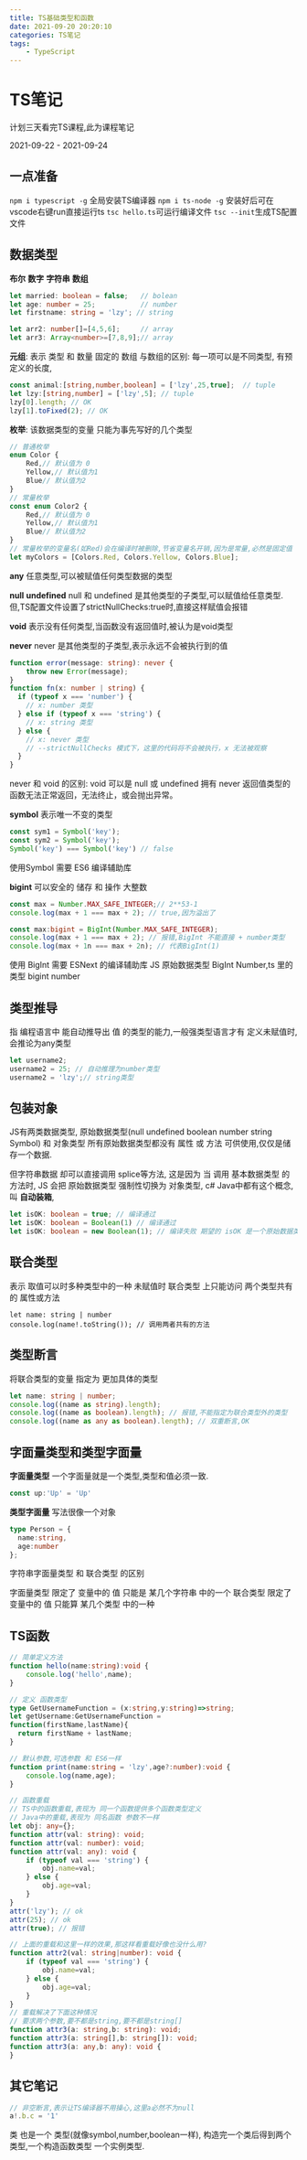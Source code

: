 ```yaml
---
title: TS基础类型和函数
date: 2021-09-20 20:20:10
categories: TS笔记
tags: 
    - TypeScript
---
```


# TS笔记

计划三天看完TS课程,此为课程笔记

2021-09-22 - 2021-09-24


## 一点准备
`npm i typescript -g` 全局安装TS编译器
`npm i ts-node -g` 安装好后可在vscode右键run直接运行ts
`tsc hello.ts`可运行编译文件
`tsc --init`生成TS配置文件

## 数据类型

__布尔__ __数字__ __字符串__ __数组__
```ts
let married: boolean = false;   // bolean
let age: number = 25;           // number
let firstname: string = 'lzy'; // string

let arr2: number[]=[4,5,6];     // array
let arr3: Array<number>=[7,8,9];// array
```

__元组__: 表示 类型 和 数量 固定的 数组
与数组的区别: 每一项可以是不同类型, 有预定义的长度, 
```ts
const animal:[string,number,boolean] = ['lzy',25,true];  // tuple
let lzy:[string,number] = ['lzy',5]; // tuple
lzy[0].length; // OK
lzy[1].toFixed(2); // OK
```

__枚举__: 该数据类型的变量 只能为事先写好的几个类型
```ts
// 普通枚举
enum Color {
    Red,// 默认值为 0 
    Yellow,// 默认值为1
    Blue// 默认值为2
}
// 常量枚举
const enum Color2 {
    Red,// 默认值为 0 
    Yellow,// 默认值为1
    Blue// 默认值为2
}
// 常量枚举的变量名(如Red)会在编译时被删除,节省变量名开销,因为是常量,必然是固定值
let myColors = [Colors.Red, Colors.Yellow, Colors.Blue];
```
__any__
任意类型,可以被赋值任何类型数据的类型

__null__ __undefined__
null 和 undefined 是其他类型的子类型,可以赋值给任意类型.
但,TS配置文件设置了strictNullChecks:true时,直接这样赋值会报错

__void__
表示没有任何类型,当函数没有返回值时,被认为是void类型

__never__
never 是其他类型的子类型,表示永远不会被执行到的值
```ts
function error(message: string): never {
    throw new Error(message);
}
function fn(x: number | string) {
  if (typeof x === 'number') {
    // x: number 类型
  } else if (typeof x === 'string') {
    // x: string 类型
  } else {
    // x: never 类型
    // --strictNullChecks 模式下，这里的代码将不会被执行，x 无法被观察
  }
}
```
never 和 void 的区别: void 可以是 null 或 undefined
拥有 never 返回值类型的函数无法正常返回，无法终止，或会抛出异常。

__symbol__
表示唯一不变的类型
```ts
const sym1 = Symbol('key');
const sym2 = Symbol('key');
Symbol('key') === Symbol('key') // false
```
使用Symbol 需要 ES6 编译辅助库

__bigint__
可以安全的 储存 和 操作 大整数
```ts
const max = Number.MAX_SAFE_INTEGER;// 2**53-1
console.log(max + 1 === max + 2); // true,因为溢出了

const max:bigint = BigInt(Number.MAX_SAFE_INTEGER);
console.log(max + 1 === max + 2); // 报错,BigInt 不能直接 + number类型
console.log(max + 1n === max + 2n); // 代表BigInt(1)
```
使用 BigInt 需要 ESNext 的编译辅助库
JS 原始数据类型 BigInt Number,ts 里的类型 bigint number

## 类型推导
指 编程语言中 能自动推导出 值 的类型的能力,一般强类型语言才有
定义未赋值时,会推论为any类型
```ts
let username2;
username2 = 25; // 自动推理为number类型
username2 = 'lzy';// string类型
```

## 包装对象
JS有两类数据类型, 原始数据类型(null undefined boolean number string Symbol) 和 对象类型
所有原始数据类型都没有 属性 或 方法 可供使用,仅仅是储存一个数据.

但字符串数据 却可以直接调用 splice等方法,
这是因为 当 调用 基本数据类型 的方法时, JS 会把 原始数据类型 强制性切换为 对象类型,
c# Java中都有这个概念,叫 __自动装箱__,

```ts
let isOK: boolean = true; // 编译通过
let isOK: boolean = Boolean(1) // 编译通过
let isOK: boolean = new Boolean(1); // 编译失败 期望的 isOK 是一个原始数据类型
```

## 联合类型
表示 取值可以时多种类型中的一种
未赋值时 联合类型 上只能访问 两个类型共有的 属性或方法
```TS
let name: string | number
console.log(name!.toString()); // 调用两者共有的方法
```

## 类型断言
将联合类型的变量 指定为 更加具体的类型
```ts
let name: string | number;
console.log((name as string).length);
console.log((name as boolean).length); // 报错,不能指定为联合类型外的类型
console.log((name as any as boolean).length); // 双重断言,OK
```

## 字面量类型和类型字面量
__字面量类型__ 一个字面量就是一个类型,类型和值必须一致.
```ts
const up:'Up' = 'Up'
```

__类型字面量__ 写法很像一个对象
```ts
type Person = {
  name:string,
  age:number
};
```

字符串字面量类型 和 联合类型 的区别

字面量类型 限定了 变量中的 值 只能是 某几个字符串 中的一个
联合类型   限定了 变量中的 值 只能算 某几个类型  中的一种


## TS函数

```ts
// 简单定义方法
function hello(name:string):void {
    console.log('hello',name);
}

// 定义 函数类型
type GetUsernameFunction = (x:string,y:string)=>string;
let getUsername:GetUsernameFunction = 
function(firstName,lastName){
  return firstName + lastName;
}

// 默认参数,可选参数 和 ES6一样
function print(name:string = 'lzy',age?:number):void {
    console.log(name,age);
}

// 函数重载
// TS中的函数重载,表现为 同一个函数提供多个函数类型定义
// Java中的重载,表现为 同名函数 参数不一样
let obj: any={};
function attr(val: string): void;
function attr(val: number): void;
function attr(val: any): void {
    if (typeof val === 'string') {
        obj.name=val;
    } else {
        obj.age=val;
    }
}
attr('lzy'); // ok
attr(25); // ok
attr(true); // 报错

// 上面的重载和这里一样的效果,那这样看重载好像也没什么用?
function attr2(val: string|number): void {
    if (typeof val === 'string') {
        obj.name=val;
    } else {
        obj.age=val;
    }
}
// 重载解决了下面这种情况
// 要求两个参数,要不都是string,要不都是string[]
function attr3(a: string,b: string): void;
function attr3(a: string[],b: string[]): void;
function attr3(a: any,b: any): void {
}
```

## 其它笔记
```ts
// 非空断言,表示让TS编译器不用操心,这里a必然不为null
a!.b.c = '1'
```

类 也是一个 类型(就像symbol,number,boolean一样),
构造完一个类后得到两个类型,一个构造函数类型 一个实例类型.